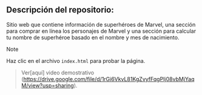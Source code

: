## Descripción del repositorio:
Sitio web que contiene información de superhéroes de Marvel, una sección para comprar en línea los personajes de Marvel y una sección para calcular tu nombre de superhéroe basado en el nombre y mes de nacimiento.

> [!NOTE]
> Haz clic en el archivo `index.html` para probar la página.

> Ver[aquí] video demostrativo (https://drive.google.com/file/d/1rGi6VkvL81KgZvyfFqgPIj08vbMjYaqM/view?usp=sharing).
